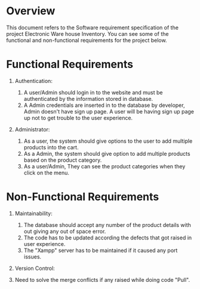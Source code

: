 # Overview

This document refers to the Software requirement specification of the project Electronic Ware house Inventory. You can see some of the functional and non-functional requirements for the project below.

# Functional Requirements

1. Authentication:

   1. A user/Admin should login in to the website and must be authenticated by the information stored in database.
   2. A Admin credentials are inserted in to the database by developer, Admin doesn't have sign up page. A user will be having sign up page up not to get trouble to the user experience.
   
2. Administrator:

   1. As a user, the system should give options to the user to add multiple products into the cart.
   2. As a Admin, the system should give option to add multiple products based on the product category.
   3. As a user/Admin, They can see the product categories when they click on the menu.

# Non-Functional Requirements

1. Maintainability:

   1. The database should accept any number of the product details with out giving any out of space error.
   2. The code has to be updated according the defects that got raised in user experience.
   3. The "Xampp" server has to be maintained if it caused any port issues.
  
2. Version Control:

  1. Need to solve the merge conflicts if any raised while doing code "Pull".
